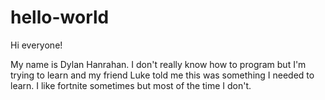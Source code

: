 # hello-world

Hi everyone!

My name is Dylan Hanrahan. I don't really know how to program but I'm trying to learn and my friend Luke told me this was something I needed to learn. I like fortnite sometimes but most of the time I don't.

